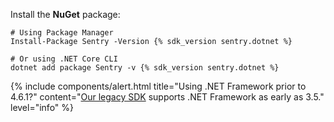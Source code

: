 Install the **NuGet** package:

```shell
# Using Package Manager
Install-Package Sentry -Version {% sdk_version sentry.dotnet %}

# Or using .NET Core CLI
dotnet add package Sentry -v {% sdk_version sentry.dotnet %}
```

{% include components/alert.html
  title="Using .NET Framework prior to 4.6.1?"
  content="[Our legacy SDK](https://docs.sentry.io/clients/csharp/) supports .NET Framework as early as 3.5."
  level="info"
%}
